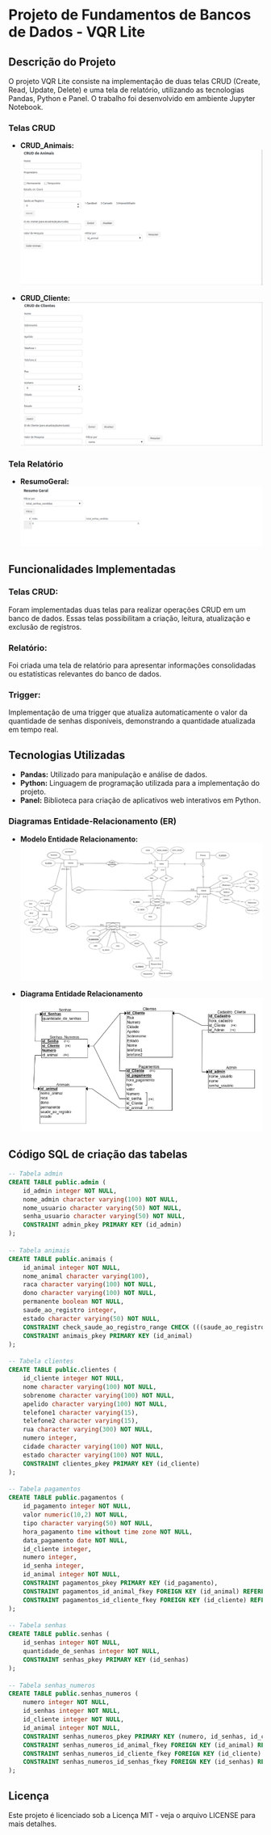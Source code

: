 # Projeto de Fundamentos de Bancos de Dados - VQR Lite

## Descrição do Projeto
O projeto VQR Lite consiste na implementação de duas telas CRUD (Create, Read, Update, Delete) e uma tela de relatório, utilizando as tecnologias Pandas, Python e Panel. O trabalho foi desenvolvido em ambiente Jupyter Notebook.

### Telas CRUD
- **CRUD_Animais:**
![CRUD_Animais](imgs/image.png)

- **CRUD_Cliente:**
![CRUD_Cliente](imgs/image-1.png)

### Tela Relatório
- **ResumoGeral:**
![ResumoGeral](imgs/image-2.png)


## Funcionalidades Implementadas
### Telas CRUD:
Foram implementadas duas telas para realizar operações CRUD em um banco de dados. Essas telas possibilitam a criação, leitura, atualização e exclusão de registros.
### Relatório:
Foi criada uma tela de relatório para apresentar informações consolidadas ou estatísticas relevantes do banco de dados.
### Trigger:
Implementação de uma trigger que atualiza automaticamente o valor da quantidade de senhas disponíveis, demonstrando a quantidade atualizada em tempo real.


## Tecnologias Utilizadas
- **Pandas:** Utilizado para manipulação e análise de dados.
- **Python:** Linguagem de programação utilizada para a implementação do projeto.
- **Panel:** Biblioteca para criação de aplicativos web interativos em Python.

### Diagramas Entidade-Relacionamento (ER)
- **Modelo Entidade Relacionamento:**
![Modelo relacional.](imgs/image-4.png)

- **Diagrama Entidade Relacionamento**
![ER Relacional Tabela](imgs/image-3.png)

## Código SQL de criação das tabelas
```sql
-- Tabela admin
CREATE TABLE public.admin (
    id_admin integer NOT NULL,
    nome_admin character varying(100) NOT NULL,
    nome_usuario character varying(50) NOT NULL,
    senha_usuario character varying(50) NOT NULL,
    CONSTRAINT admin_pkey PRIMARY KEY (id_admin)
);

-- Tabela animais
CREATE TABLE public.animais (
    id_animal integer NOT NULL,
    nome_animal character varying(100),
    raca character varying(100) NOT NULL,
    dono character varying(100) NOT NULL,
    permanente boolean NOT NULL,
    saude_ao_registro integer,
    estado character varying(50) NOT NULL,
    CONSTRAINT check_saude_ao_registro_range CHECK (((saude_ao_registro >= 1) AND (saude_ao_registro <= 3))),
    CONSTRAINT animais_pkey PRIMARY KEY (id_animal)
);

-- Tabela clientes
CREATE TABLE public.clientes (
    id_cliente integer NOT NULL,
    nome character varying(100) NOT NULL,
    sobrenome character varying(100) NOT NULL,
    apelido character varying(100) NOT NULL,
    telefone1 character varying(15),
    telefone2 character varying(15),
    rua character varying(300) NOT NULL,
    numero integer,
    cidade character varying(100) NOT NULL,
    estado character varying(100) NOT NULL,
    CONSTRAINT clientes_pkey PRIMARY KEY (id_cliente)
);

-- Tabela pagamentos
CREATE TABLE public.pagamentos (
    id_pagamento integer NOT NULL,
    valor numeric(10,2) NOT NULL,
    tipo character varying(50) NOT NULL,
    hora_pagamento time without time zone NOT NULL,
    data_pagamento date NOT NULL,
    id_cliente integer,
    numero integer,
    id_senha integer,
    id_animal integer NOT NULL,
    CONSTRAINT pagamentos_pkey PRIMARY KEY (id_pagamento),
    CONSTRAINT pagamentos_id_animal_fkey FOREIGN KEY (id_animal) REFERENCES public.animais(id_animal),
    CONSTRAINT pagamentos_id_cliente_fkey FOREIGN KEY (id_cliente) REFERENCES public.clientes(id_cliente)
);

-- Tabela senhas
CREATE TABLE public.senhas (
    id_senhas integer NOT NULL,
    quantidade_de_senhas integer NOT NULL,
    CONSTRAINT senhas_pkey PRIMARY KEY (id_senhas)
);

-- Tabela senhas_numeros
CREATE TABLE public.senhas_numeros (
    numero integer NOT NULL,
    id_senhas integer NOT NULL,
    id_cliente integer NOT NULL,
    id_animal integer NOT NULL,
    CONSTRAINT senhas_numeros_pkey PRIMARY KEY (numero, id_senhas, id_cliente),
    CONSTRAINT senhas_numeros_id_animal_fkey FOREIGN KEY (id_animal) REFERENCES public.animais(id_animal),
    CONSTRAINT senhas_numeros_id_cliente_fkey FOREIGN KEY (id_cliente) REFERENCES public.clientes(id_cliente),
    CONSTRAINT senhas_numeros_id_senhas_fkey FOREIGN KEY (id_senhas) REFERENCES public.senhas(id_senhas)
);
```

## Licença
Este projeto é licenciado sob a Licença MIT - veja o arquivo LICENSE para mais detalhes.
